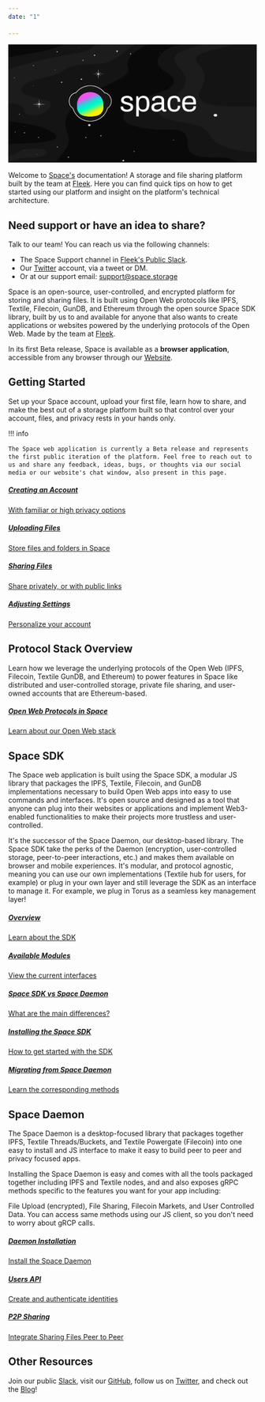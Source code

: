```yaml
---
date: "1"

---
```

![](imgs/Intro.png)

Welcome to [Space's](https://space.storage/) documentation! A storage and file sharing platform built by the team at [Fleek](http://fleek.co/). Here you can find quick tips on how to get started using our platform and insight on the platform's technical architecture. 

## Need support or have an idea to share?

Talk to our team! You can reach us via the following channels:

- The Space Support channel in [Fleek's Public Slack](https://slack.fleek.co/).
- Our [Twitter](https://twitter.com/spacestorage) account, via a tweet or DM.
- Or at our support email: <support@space.storage>

Space is an open-source, user-controlled, and encrypted platform for storing and sharing files. It is built using Open Web protocols like IPFS, Textile, Filecoin, GunDB, and Ethereum through the open source Space SDK library, built by us to and available for anyone that also wants to create applications or websites powered by the underlying protocols of the Open Web. Made by the team at [Fleek](https://fleek.co/).
 
In its first Beta release, Space is available as a **browser application**, accessible from any browser through our [Website](https://space.storage).

## Getting Started

Set up your Space account, upload your first file, learn how to share, and make the best out of a storage platform built so that control over your account, files, and privacy rests in your hands only.

!!! info

    The Space web application is currently a Beta release and represents the first public iteration of the platform. Feel free to reach out to us and share any feedback, ideas, bugs, or thoughts via our social media or our website's chat window, also present in this page.

<div class="prev-boxes-list">
<a href="./getting-started/creating-account/" class="prev-box">
<h5>Creating an Account</h5>
<p>With familiar or high privacy options</p>
</a>
<a href="./getting-started/uploading-files/" class="prev-box">
<h5>Uploading Files</h5>
<p>Store files and folders in Space</p>
</a>
<a href="./getting-started/sharing-files/" class="prev-box">
<h5>Sharing Files</h5>
<p>Share privately, or with public links</p>
</a>
<a href="./getting-started/adjusting-settings/" class="prev-box">
<h5>Adjusting Settings</h5>
<p>Personalize your account</p>
</a>
</div>

## Protocol Stack Overview

Learn how we leverage the underlying protocols of the Open Web (IPFS, Filecoin, Textile GunDB, and Ethereum) to power features in Space like distributed and user-controlled storage, private file sharing, and user-owned accounts that are Ethereum-based.

<div class="prev-boxes-list">
<a href="./protocols-overview/overview/" class="prev-box">
<h5>Open Web Protocols in Space</h5>
<p>Learn about our Open Web stack</p>
</a>
</div>


## Space SDK

The Space web application is built using the Space SDK, a modular JS library that packages the IPFS, Textile, Filecoin, and GunDB implementations necessary to build Open Web apps into easy to use commands and interfaces. It's open source and designed as a tool that anyone can plug into their websites or applications and implement Web3-enabled functionalities to make their projects more trustless and user-controlled. 

It's the successor of the Space Daemon, our desktop-based library. The Space SDK take the perks of the Daemon (encryption, user-controlled storage, peer-to-peer interactions, etc.) and makes them available on browser and mobile experiences. It's modular, and protocol agnostic, meaning you can use our own implementations (Textile hub for users, for example) or plug in your own layer and still leverage the SDK as an interface to manage it. For example, we plug in Torus as a seamless key management layer!

<div class="prev-boxes-list">
<a href="./space-sdk/overview/#Introduction" class="prev-box">
<h5>Overview</h5>
<p>Learn about the SDK</p>
</a>
<a href="./space-sdk/overview/#currently-available-apis" class="prev-box">
<h5>Available Modules</h5>
<p>View the current interfaces</p>
</a>
<a href="./space-sdk/overview/#the-space-sdk-versus-the-space-daemon" class="prev-box">
<h5>Space SDK vs Space Daemon</h5>
<p>What are the main differences?</p>
</a>
<a href="./space-sdk/overview/#installing-the-space-sdk" class="prev-box">
<h5>Installing the Space SDK</h5>
<p>How to get started with the SDK</p>
</a>
<a href="./space-sdk/overview/#migrating-from-the-space-daemon" class="prev-box">
<h5>Migrating from Space Daemon</h5>
<p>Learn the corresponding methods</p>
</a>
</div>

## Space Daemon

The Space Daemon is a desktop-focused library that packages together IPFS, Textile Threads/Buckets, and Textile Powergate (Filecoin) into one easy to install and JS interface to make it easy to build peer to peer and privacy focused apps. 

Installing the Space Daemon is easy and comes with all the tools packaged together including IPFS and Textile nodes, and and also exposes gRPC methods specific to the features you want for your app including: 

File Upload (encrypted), File Sharing, Filecoin Markets, and User Controlled Data. You can access same methods using our JS client, so you don't need to worry about gRCP calls.

<div class="prev-boxes-list">
<a href="./space-daemon/getting-started/#installation" class="prev-box">
<h5>Daemon Installation</h5>
<p>Install the Space Daemon</p>
</a>
<a href="./space-daemon/getting-started/#crud-operations" class="prev-box">
<h5>Users API</h5>
<p>Create and authenticate identities</p>
</a>
<a href="./space-daemon/getting-started/#sharing" class="prev-box">
<h5>P2P Sharing</h5>
<p>Integrate Sharing Files Peer to Peer</p>
</a>
</div>

## Other Resources


Join our public [Slack](https://slack.fleek.co/), visit our [GitHub](https://github.com/FleekHQ), follow us on [Twitter](https://twitter.com/spacestorage), and check out the [Blog](https://blog.space.storage)!